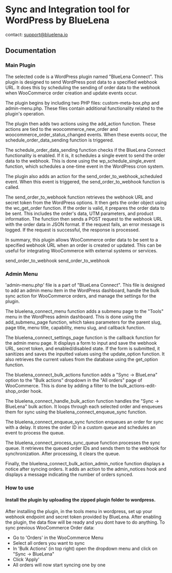 # Sync and Integration tool for WordPress by BlueLena
contact: support@bluelena.io


## Documentation
### Main Plugin
The selected code is a WordPress plugin named "BlueLena Connect". This plugin is designed to send WordPress post data to a specified webhook URL. It does this by scheduling the sending of order data to the webhook when WooCommerce order creation and update events occur.

The plugin begins by including two PHP files: custom-meta-box.php and admin-menu.php. These files contain additional functionality related to the plugin's operation.

The plugin then adds two actions using the add_action function. These actions are tied to the woocommerce_new_order and woocommerce_order_status_changed events. When these events occur, the schedule_order_data_sending function is triggered.

The schedule_order_data_sending function checks if the BlueLena Connect functionality is enabled. If it is, it schedules a single event to send the order data to the webhook. This is done using the wp_schedule_single_event function, which schedules a one-time event in the WordPress cron system.

The plugin also adds an action for the send_order_to_webhook_scheduled event. When this event is triggered, the send_order_to_webhook function is called.

The send_order_to_webhook function retrieves the webhook URL and secret token from the WordPress options. It then gets the order object using the wc_get_order function. If the order is valid, it prepares the order data to be sent. This includes the order's data, UTM parameters, and product information. The function then sends a POST request to the webhook URL with the order data in JSON format. If the request fails, an error message is logged. If the request is successful, the response is processed.

In summary, this plugin allows WooCommerce order data to be sent to a specified webhook URL when an order is created or updated. This can be useful for integrating WooCommerce with external systems or services.

 send_order_to_webhook send_order_to_webhook

 ### Admin Menu
'admin-menu.php' file is a part of "BlueLena Connect". This file is designed to add an admin menu item in the WordPress dashboard, handle the bulk sync action for WooCommerce orders, and manage the settings for the plugin.

The bluelena_connect_menu function adds a submenu page to the "Tools" menu in the WordPress admin dashboard. This is done using the add_submenu_page function, which takes parameters for the parent slug, page title, menu title, capability, menu slug, and callback function.

The bluelena_connect_settings_page function is the callback function for the admin menu page. It displays a form to input and save the webhook URL, secret token, and enabled/disabled state. If the form is submitted, it sanitizes and saves the inputted values using the update_option function. It also retrieves the current values from the database using the get_option function.

The bluelena_connect_bulk_actions function adds a "Sync -> BlueLena" option to the "Bulk actions" dropdown in the "All orders" page of WooCommerce. This is done by adding a filter to the bulk_actions-edit-shop_order hook.

The bluelena_connect_handle_bulk_action function handles the "Sync -> BlueLena" bulk action. It loops through each selected order and enqueues them for sync using the bluelena_connect_enqueue_sync function.

The bluelena_connect_enqueue_sync function enqueues an order for sync with a delay. It stores the order ID in a custom queue and schedules an event to process the queue.

The bluelena_connect_process_sync_queue function processes the sync queue. It retrieves the queued order IDs and sends them to the webhook for synchronization. After processing, it clears the queue.

Finally, the bluelena_connect_bulk_action_admin_notice function displays a notice after syncing orders. It adds an action to the admin_notices hook and displays a message indicating the number of orders synced.

### How to use
#### Install the plugin by uploading the zipped plugin folder to wordpress.
After installing the plugin, in the tools menu in wordpress, set up your webhook endpoint and secret token provided by BlueLena. After enabling the plugin, the data flow will be ready and you dont have to do anything.
To sync previous WooCommerce Order data:
- Go to 'Orders' in the WooCommerce Menu
- Select all orders you want to sync
- In 'Bulk Actions' (in top right) open the dropdown menu and click on "Sync -> BlueLena"
- Click 'Apply'
- All orders will now start syncing one by one
